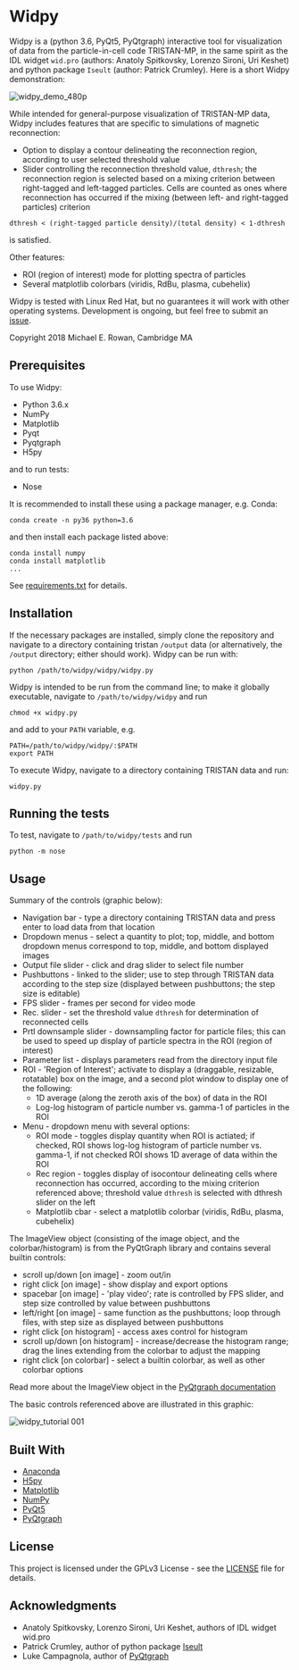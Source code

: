 Widpy
=====

Widpy is a (python 3.6, PyQt5, PyQtgraph) interactive tool for visualization of
data from the particle-in-cell code TRISTAN-MP, in the same spirit as the IDL
widget `wid.pro` (authors: Anatoly Spitkovsky, Lorenzo Sironi, Uri Keshet) and python
package  `Iseult` (author: Patrick Crumley).  Here is a short Widpy demonstration:

![widpy_demo_480p](https://user-images.githubusercontent.com/38045958/45279979-b3da5f00-b4a0-11e8-9ecf-3708ee691d06.gif)

While intended for general-purpose visualization of TRISTAN-MP data, Widpy
includes features that are specific to simulations of magnetic reconnection:

* Option to display a contour delineating the reconnection region, according to user selected threshold value
* Slider controlling the reconnection threshold value, `dthresh`; the reconnection region is selected based on a mixing criterion between right-tagged and left-tagged particles.  Cells are counted as ones where reconnection has occurred if the mixing (between left- and right-tagged particles) criterion

```
dthresh < (right-tagged particle density)/(total density) < 1-dthresh
```

is satisfied.

Other features:

* ROI (region of interest) mode for plotting spectra of particles
* Several matplotlib colorbars (viridis, RdBu, plasma, cubehelix)

Widpy is tested with Linux Red Hat, but no guarantees it will work with other operating systems.  Development is ongoing, but feel free to submit an [issue](https://github.com/mrowan137/widpy/issues).

Copyright 2018 Michael E. Rowan, Cambridge MA


Prerequisites
-------------
To use Widpy:

* Python 3.6.x
* NumPy
* Matplotlib
* Pyqt
* Pyqtgraph
* H5py

and to run tests:

* Nose

It is recommended to install these using a package manager, e.g. Conda:

```
conda create -n py36 python=3.6
```

and then install each package listed above:

```
conda install numpy
conda install matplotlib
...
```

See [requirements.txt](requirements.txt) for details.


Installation
------------

If the necessary packages are installed, simply clone the repository and navigate to a directory containing tristan `/output` data (or alternatively, the `/output` directory; either should work).  Widpy can be run with:

```
python /path/to/widpy/widpy/widpy.py
```

Widpy is intended to be run from the command line; to make it globally executable, navigate to `/path/to/widpy/widpy` and run

```
chmod +x widpy.py
```
    
and add to your `PATH` variable, e.g.

```
PATH=/path/to/widpy/widpy/:$PATH
export PATH
```

To execute Widpy, navigate to a directory containing TRISTAN data and run:

```
widpy.py
```

Running the tests
-----------------

To test, navigate to `/path/to/widpy/tests` and run

```
python -m nose
```

Usage
-----

Summary of the controls (graphic below):

* Navigation bar - type a directory containing TRISTAN data and press enter to load data from that location
* Dropdown menus - select a quantity to plot; top, middle, and bottom dropdown menus correspond to top, middle, and bottom displayed images
* Output file slider - click and drag slider to select file number
* Pushbuttons  - linked to the slider; use to step through TRISTAN data according to the step size (displayed between pushbuttons; the step size is editable)
* FPS slider  - frames per second for video mode
* Rec. slider - set the threshold value `dthresh` for determination of reconnected cells
* Prtl downsample slider - downsampling factor for particle files; this can be used to speed up display of particle spectra in the ROI (region of interest)
* Parameter list - displays parameters read from the directory input file
* ROI - 'Region of Interest'; activate to display a (draggable, resizable, rotatable) box on the image, and a second plot window to display one of the following:
  * 1D average (along the zeroth axis of the box) of data in the ROI
  * Log-log histogram of particle number vs. gamma-1 of particles in the ROI
* Menu - dropdown menu with several options:
  * ROI mode - toggles display quantity when ROI is actiated; if checked, ROI shows log-log histogram of particle number vs. gamma-1, if not checked ROI shows 1D average of data within the ROI
  * Rec region - toggles display of isocontour delineating cells where reconnection has occurred, according to the mixing criterion referenced above; threshold value `dthresh` is selected with dthresh slider on the left
  * Matplotlib cbar - select a matplotlib colorbar (viridis, RdBu, plasma, cubehelix)

The ImageView object (consisting of the image object, and the colorbar/histogram) is from the PyQtGraph library and contains several builtin controls:
* scroll up/down [on image] - zoom out/in
* right click [on image] - show display and export options
* spacebar [on image] - 'play video'; rate is controlled by FPS slider, and step size controlled by value between pushbuttons
* left/right [on image] - same function as the pushbuttons; loop through files, with step size as displayed between pushbuttons
* right click [on histogram] - access axes control for histogram
* scroll up/down [on histogram] - increase/decrease the histogram range; drag the lines extending from the colorbar to adjust the mapping
* right click [on colorbar] - select a builtin colorbar, as well as other colorbar options

Read more about the ImageView object in the [PyQtgraph documentation](https://pyqtgraph.readthedocs.io/en/latest/)

The basic controls referenced above are illustrated in this graphic:

![widpy_tutorial 001](https://user-images.githubusercontent.com/38045958/45284161-cd35d800-b4ad-11e8-82ca-7ac3a69906cc.jpeg)


Built With
----------

* [Anaconda](https://docs.anaconda.com)
* [H5py](http://docs.h5py.org/en/latest/) 
* [Matplotlib](https://matplotlib.org/contents.html)
* [NumPy](https://docs.scipy.org/doc/numpy/)
* [PyQt5](http://pyqt.sourceforge.net/Docs/PyQt5/)
* [PyQtgraph](http://pyqtgraph.org)


License
-------

This project is licensed under the GPLv3 License - see the [LICENSE](LICENSE) file for details.


Acknowledgments
---------------

* Anatoly Spitkovsky, Lorenzo Sironi, Uri Keshet, authors of IDL widget wid.pro
* Patrick Crumley, author of python package [Iseult](https://github.com/pcrumley/Iseult)
* Luke Campagnola, author of [PyQtgraph](http://pyqtgraph.org)

